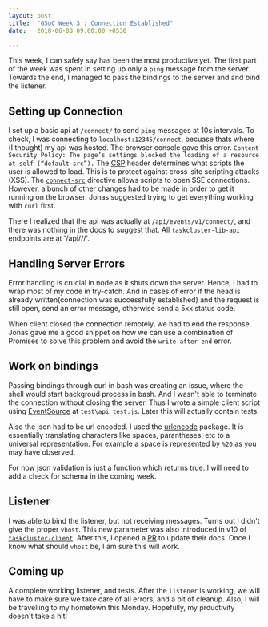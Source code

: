 ```yaml
---
layout: post
title:  "GSoC Week 3 : Connection Established"
date:   2018-06-03 09:00:00 +0530

---
```


This week, I can safely say has been the most productive yet. The first part of the week was spent in setting up only a `ping` message from the server. Towards the end, I managed to pass the bindings to the server and and bind the listener. 


## Setting up Connection

I set up a basic api at `/connect/` to send `ping` messages at 10s intervals. To check, I was connecting to `localhost:12345/connect`, becuase thats where (I thought) my api was hosted. The browser console gave this error.
`Content Security Policy: The page’s settings blocked the loading of a resource at self (“default-src”).`
The [CSP](https://developers.google.com/web/fundamentals/security/csp/) header determines what scripts the user is allowed to load. This is to protect against cross-site scripting attacks (XSS). The [`connect-src`](https://developer.mozilla.org/en-US/docs/Web/HTTP/Headers/Content-Security-Policy/connect-src) directive allows scripts to open SSE connections. However, a bunch of other changes had to be made in order to get it running on the browser. Jonas suggested trying to get everything working with `curl` first. 

There I realized that the api was actually at `/api/events/v1/connect/`, and there was nothing in the docs to suggest that. All `taskcluster-lib-api` endpoints are at '/api/<serviceName>/<version>/<route>'.

## Handling Server Errors

Error handling is crucial in node as it shuts down the server. Hence, I had to wrap most of my code in try-catch. And in cases of error if the head is already written(connection was successfully established) and the request is still open, send an error message, otherwise send a 5xx status code.

When client closed the connection remotely, we had to end the response. Jonas gave me a good snippet on how we can use a combination of Promises to solve this problem and avoid the `write after end` error.

## Work on bindings

Passing bindings through curl in bash was creating an issue, where the shell would start backgroud process in bash. And I wasn't able to terminate the connection without closing the server. Thus I wrote a simple client script using [EventSource](https://www.npmjs.com/package/eventsource) at `test\api_test.js`. Later this will actually contain tests.

Also the json had to be url encoded. I used the [urlencode](https://www.npmjs.com/package/urlencode) package. It is essentially translating characters like spaces,  parantheses, etc to a universal representation. For example a space is represented by `%20` as you may have observed.

For now json validation is just a function which returns true. I will need to add a check for schema in the coming week.

## Listener

I was able to bind the listener, but not receiving messages. Turns out I didn't give the proper `vhost`. This new parameter was also introduced in v10 of [`taskcluster-client`](https://github.com/taskcluster/taskcluster-client). After this, I opened a [PR](https://github.com/taskcluster/taskcluster-client/pull/96) to update their docs. Once I know what should `vhost` be, I am sure this will work.

## Coming up

A complete working listener, and tests. After the `listener` is working, we will have to make sure we take care of all errors, and a bit of cleanup. Also, I will be travelling to my hometown this Monday. Hopefully, my prductivity doesn't take a hit!

